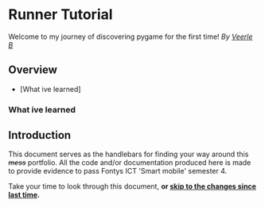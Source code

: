 # Runner Tutorial
Welcome to my journey of discovering pygame for the first time!
_By [Veerle B](https://github.com/VeerleIB)_

## Overview
- [What ive learned]

### What ive learned

## Introduction

This document serves as the handlebars for finding your way around this _~~mess~~_ portfolio. All the code and/or documentation produced here is made to provide evidence to pass Fontys ICT 'Smart mobile' semester 4.

Take your time to look through this document, **or [skip to the changes since last time](#recent-changes).**